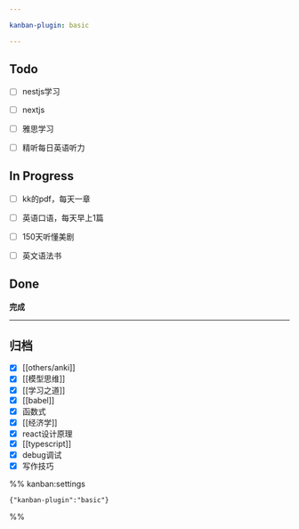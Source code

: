 ```yaml
---

kanban-plugin: basic

---
```


## Todo

- [ ] nestjs学习
- [ ] nextjs
- [ ] 雅思学习
- [ ] 精听每日英语听力


## In Progress

- [ ] kk的pdf，每天一章
- [ ] 英语口语，每天早上1篇
- [ ] 150天听懂美剧
- [ ] 英文语法书


## Done

**完成**


***

## 归档

- [x] [[others/anki]]
- [x] [[模型思维]]
- [x] [[学习之道]]
- [x] [[babel]]
- [x] 函数式
- [x] [[经济学]]
- [x] react设计原理
- [x] [[typescript]]
- [x] debug调试
- [x] 写作技巧

%% kanban:settings
```
{"kanban-plugin":"basic"}
```
%%